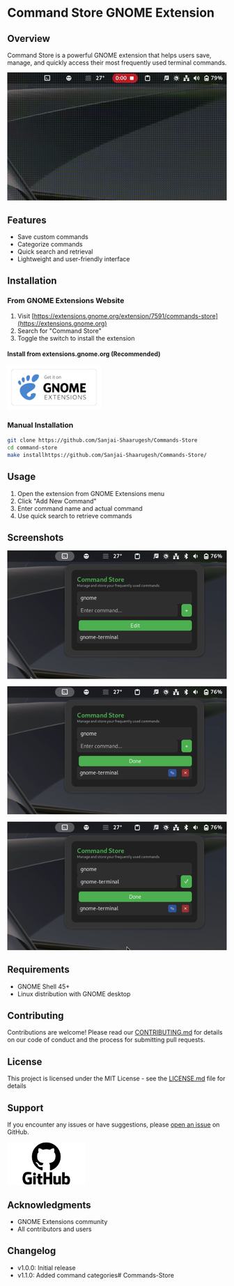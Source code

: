 # Command Store GNOME Extension

## Overview
Command Store is a powerful GNOME extension that helps users save, manage, and quickly access their most frequently used terminal commands.

![Extension Preview](images/intro.gif)

## Features
- Save custom commands
- Categorize commands
- Quick search and retrieval
- Lightweight and user-friendly interface

## Installation

### From GNOME Extensions Website
1. Visit [https://extensions.gnome.org/extension/7591/commands-store](https://extensions.gnome.org)  
2. Search for "Command Store"
3. Toggle the switch to install the extension

#### Install from extensions.gnome.org (Recommended)

[<img src="images/gnome.png" height="100">](https://extensions.gnome.org/extension/7591/commands-store/)

### Manual Installation
```bash
git clone https://github.com/Sanjai-Shaarugesh/Commands-Store
cd command-store 
make installhttps://github.com/Sanjai-Shaarugesh/Commands-Store/
```

## Usage
1. Open the extension from GNOME Extensions menu
2. Click "Add New Command"
3. Enter command name and actual command
4. Use quick search to retrieve commands

## Screenshots
![Main Interface](images/image1.png)

![Add Command Dialog](images/image2.png)

![Edit Command](images/image3.png)

## Requirements
- GNOME Shell 45+
- Linux distribution with GNOME desktop

## Contributing
Contributions are welcome! Please read our [CONTRIBUTING.md](CONTRIBUTING.md) for details on our code of conduct and the process for submitting pull requests.

## License
This project is licensed under the MIT License - see the [LICENSE.md](LICENSE.md) file for details

## Support
If you encounter any issues or have suggestions, please [open an issue](https://github.com/Sanjai-Shaarugesh/Commands-Store/issues) on GitHub.

[<img src="images/github.png" height="100">](https://github.com/Sanjai-Shaarugesh/Commands-Store)



## Acknowledgments
- GNOME Extensions community
- All contributors and users

## Changelog
- v1.0.0: Initial release
- v1.1.0: Added command categories# Commands-Store
